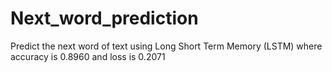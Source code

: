 # Next_word_prediction
Predict the next word of  text using Long Short Term Memory (LSTM) where accuracy is 0.8960 and loss is 0.2071
